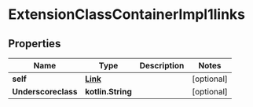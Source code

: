 
# ExtensionClassContainerImpl1links

## Properties
Name | Type | Description | Notes
------------ | ------------- | ------------- | -------------
**self** | [**Link**](Link.md) |  |  [optional]
**Underscoreclass** | **kotlin.String** |  |  [optional]



